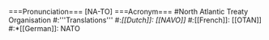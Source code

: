 ===Pronunciation===
[NA-TO]
===Acronym===
#North Atlantic Treaty Organisation
#:'''Translations'''
#:*[[Dutch]]: [[NAVO]]
#:*[[French]]: [[OTAN]]
#:*[[German]]: NATO